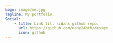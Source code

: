 ```yaml
---
Logo: image/me.jpg
Tagline: My portfolio.
Social:
    - title: Link till sidans github repo.
      url: https://github.com/nany24bth/design
      icon: github
---
```

